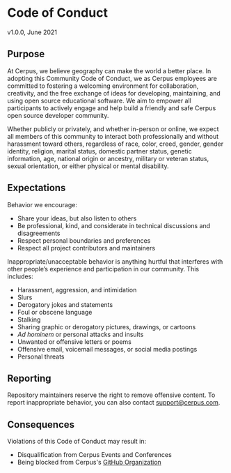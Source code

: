 # Code of Conduct

v1.0.0, June 2021

## Purpose

At Cerpus, we believe geography can make the world a better place. In adopting this Community Code of Conduct, we as Cerpus employees are committed to fostering a welcoming environment for collaboration, creativity, and the free exchange of ideas for developing, maintaining, and using open source educational software. We aim to empower all participants to actively engage and help build a friendly and safe Cerpus open source developer community.

Whether publicly or privately, and whether in-person or online, we expect all members of this community to interact both professionally and without harassment toward others, regardless of race, color, creed, gender, gender identity, religion, marital status, domestic partner status, genetic information, age, national origin or ancestry, military or veteran status, sexual orientation, or either physical or mental disability.

## Expectations

Behavior we encourage:

- Share your ideas, but also listen to others
- Be professional, kind, and considerate in technical discussions and disagreements
- Respect personal boundaries and preferences
- Respect all project contributors and maintainers

Inappropriate/unacceptable behavior is anything hurtful that interferes with other people’s experience and participation in our community. This includes:

- Harassment, aggression, and intimidation
- Slurs
- Derogatory jokes and statements
- Foul or obscene language
- Stalking
- Sharing graphic or derogatory pictures, drawings, or cartoons
- _Ad hominem_ or personal attacks and insults
- Unwanted or offensive letters or poems
- Offensive email, voicemail messages, or social media postings
- Personal threats

## Reporting

Repository maintainers reserve the right to remove offensive content. To report inappropriate behavior, you can also contact [support@cerpus.com](mailto:support@cerpus.com).

## Consequences

Violations of this Code of Conduct may result in:
  * Disqualification from Cerpus Events and Conferences
  * Being blocked from Cerpus's [GitHub Organization](https://github.com/cerpus)